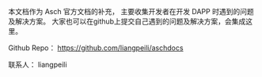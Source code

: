 本文档作为 Asch 官方文档的补充， 主要收集开发者在开发 DAPP 时遇到的问题及解决方案。 大家也可以在github上提交自己遇到的问题及解决方案，会集成这里。

Github Repo： https://github.com/liangpeili/aschdocs

联系人： liangpeili
